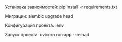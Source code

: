 Установка зависимостей:
pip install -r requirements.txt

Миграции: alembic upgrade head

Конфигурация проекта: .env

Запуск проекта: uvicorn run:app --reload
